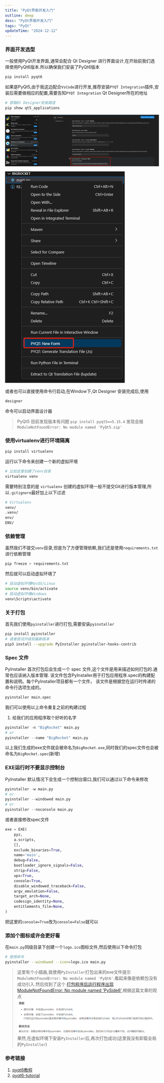 ```yaml
---
title: "PyQt界面开发入门"
outline: deep
desc: "PyQt界面开发入门"
tags: "PyQt"
updateTime: "2024-12-12"
---
```


### 界面开发选型
一般使用PyQt开发界面,通常会配合 Qt Designer 进行界面设计,在开始前我们选择使用PyQt6版本.所以确保我们安装了PyQt6版本
```bash
pip install pyqt6
```


如果是PyQt5,由于我这边配合`VsCode`进行开发,推荐安装`PYQT Integration`插件,安装后需要做相应的配置,需要告知`PYQT Integration` Qt Designer所在的地址  
```bash
# 获取Qt Designer安装路径
pip show qt5_applications
```
![Qt Designer路径配置](images/2024/12/12/qtdesigner_配置.png)

![现在支持右键启动了](images/2024/12/12/designer_右键启动.png)

或者也可以直接使用命令行启动,在Window下,Qt Designer 安装完成后,使用
```bash
designer
```
命令可以启动界面设计器

> PyQt5 目前发现版本有问题 `pip install pyqt5==5.15.4` 发现会报`ModuleNotFoundError: No module named 'PyQt5.sip'`

### 使用virtualenv进行环境隔离
```bash
pip install virtualenv
```
运行以下命令来创建一个新的虚拟环境
```bash
# 比如这里创建了venv目录
virtualenv venv 
```
需要特别注意的是 `virtualenv` 创建的虚拟环境一般不提交Git进行版本管理,所以`.gitignore`最好加上以下过滤
```bash
# Virtualenv
venv/
.venv/
env/
ENV/
```
### 依赖管理
虽然我们不提交`venv`目录,但是为了方便管理依赖,我们还是使用`requirements.txt`进行依赖管理
```bash
pip freeze > requirements.txt
```

然后就可以启动虚拟环境了
```bash
# 启动虚拟环境MacOS/Linux
source venv/bin/activate
# 启动虚拟环境Windows
venv\Scripts\activate
```

### 关于打包
首先我们使用`pyinstaller`进行打包,需要安装`pyinstaller`
```bash
pip install pyinstaller
# 或者尝试升级到最新版本
pip3 install --upgrade PyInstaller pyinstaller-hooks-contrib
```

### Spec 文件
PyInstaller 首次打包后会生成一个 spec 文件,这个文件是用来描述如何打包的.通常也应该纳入版本管理.
该文件包含PyInstaller用于打包应用程序.spec的构建配置和说明。每个PyInstaller项目都有一个文件，
该文件是根据您在运行时传递的命令行选项生成的。
```python
pyinstaller main.spec
```
我们可以使用以上命令重复之前的构建过程
1. 给我们的应用程序取个好听的名字
```python
pyinstaller -n "BigRocket" main.py
# or
pyinstaller --name "BigRocket" main.py
```
以上我们生成的exe文件就会被命名为`BigRocket.exe`,同时我们的spec文件也会被命名为`BigRocket.spec`(新增)

### EXE运行时不要显示控制台
PyInstaller 默认情况下会生成一个控制台窗口,我们可以通过以下命令来修改
```python
pyinstaller -w main.py
# or
pyinstaller --windowed main.py
# or
pyinstaller --noconsole main.py
```
或者直接修改spec文件
```python
exe = EXE(
    pyz,
    a.scripts,
    [],
    exclude_binaries=True,
    name='main',
    debug=False,
    bootloader_ignore_signals=False,
    strip=False,
    upx=True,
    console=True,
    disable_windowed_traceback=False,
    argv_emulation=False,
    target_arch=None,
    codesign_identity=None,
    entitlements_file=None,
)
```
把这里的`console=True`改为`console=False`就可以

### 添加个图标或许会更好看
在`main.py`同级目录下创建一个`logo.ico`图标文件,然后使用以下命令打包
```bash
# 使用命令
pyinstaller --windowed --icon=logo.ico main.py

```



> 这里有个小插曲,我使用`PyInstaller`打包出来的exe文件提示`ModuleNotFoundError: No module named 'PyQt6'`.看起来像是依赖包没有成功引入.然后找到了这个
[打包程序后运行程序出现 ModuleNotFoundError: No module named 'PySide6'](https://blog.csdn.net/u012790503/article/details/127943395),根据这篇文章的观点
![pyinstaller打包缺少依赖](images/2024/12/19/pyinstaller打包缺少依赖.png)
果然,在虚拟环境下安装`PyInstaller`后,再次打包成功(这里我没有卸载全局的`PyInstaller`)


### 参考链接
1. [pyqt6教程](https://zetcode.com/pyqt6/introduction/)
2. [pyqt6-tutorial](https://www.pythonguis.com/pyqt6-tutorial/)